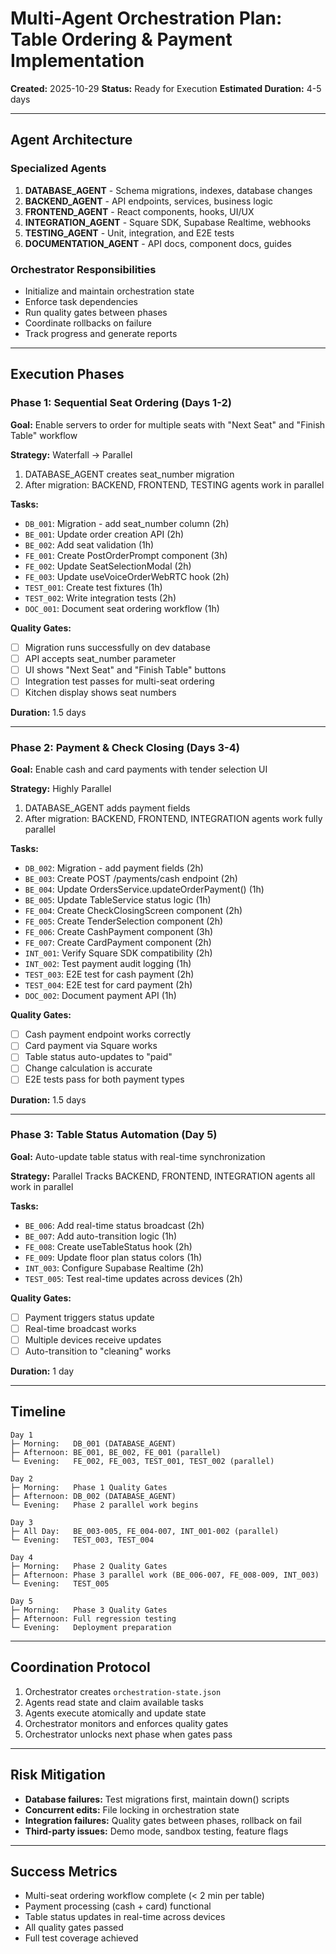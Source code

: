 # Multi-Agent Orchestration Plan: Table Ordering & Payment Implementation

**Created:** 2025-10-29
**Status:** Ready for Execution
**Estimated Duration:** 4-5 days

---

## Agent Architecture

### Specialized Agents

1. **DATABASE_AGENT** - Schema migrations, indexes, database changes
2. **BACKEND_AGENT** - API endpoints, services, business logic
3. **FRONTEND_AGENT** - React components, hooks, UI/UX
4. **INTEGRATION_AGENT** - Square SDK, Supabase Realtime, webhooks
5. **TESTING_AGENT** - Unit, integration, and E2E tests
6. **DOCUMENTATION_AGENT** - API docs, component docs, guides

### Orchestrator Responsibilities

- Initialize and maintain orchestration state
- Enforce task dependencies
- Run quality gates between phases
- Coordinate rollbacks on failure
- Track progress and generate reports

---

## Execution Phases

### Phase 1: Sequential Seat Ordering (Days 1-2)

**Goal:** Enable servers to order for multiple seats with "Next Seat" and "Finish Table" workflow

**Strategy:** Waterfall → Parallel
1. DATABASE_AGENT creates seat_number migration
2. After migration: BACKEND, FRONTEND, TESTING agents work in parallel

**Tasks:**
- `DB_001`: Migration - add seat_number column (2h)
- `BE_001`: Update order creation API (2h)
- `BE_002`: Add seat validation (1h)
- `FE_001`: Create PostOrderPrompt component (3h)
- `FE_002`: Update SeatSelectionModal (2h)
- `FE_003`: Update useVoiceOrderWebRTC hook (2h)
- `TEST_001`: Create test fixtures (1h)
- `TEST_002`: Write integration tests (2h)
- `DOC_001`: Document seat ordering workflow (1h)

**Quality Gates:**
- [ ] Migration runs successfully on dev database
- [ ] API accepts seat_number parameter
- [ ] UI shows "Next Seat" and "Finish Table" buttons
- [ ] Integration test passes for multi-seat ordering
- [ ] Kitchen display shows seat numbers

**Duration:** 1.5 days

---

### Phase 2: Payment & Check Closing (Days 3-4)

**Goal:** Enable cash and card payments with tender selection UI

**Strategy:** Highly Parallel
1. DATABASE_AGENT adds payment fields
2. After migration: BACKEND, FRONTEND, INTEGRATION agents work fully parallel

**Tasks:**
- `DB_002`: Migration - add payment fields (2h)
- `BE_003`: Create POST /payments/cash endpoint (2h)
- `BE_004`: Update OrdersService.updateOrderPayment() (1h)
- `BE_005`: Update TableService status logic (1h)
- `FE_004`: Create CheckClosingScreen component (2h)
- `FE_005`: Create TenderSelection component (2h)
- `FE_006`: Create CashPayment component (3h)
- `FE_007`: Create CardPayment component (2h)
- `INT_001`: Verify Square SDK compatibility (2h)
- `INT_002`: Test payment audit logging (1h)
- `TEST_003`: E2E test for cash payment (2h)
- `TEST_004`: E2E test for card payment (2h)
- `DOC_002`: Document payment API (1h)

**Quality Gates:**
- [ ] Cash payment endpoint works correctly
- [ ] Card payment via Square works
- [ ] Table status auto-updates to "paid"
- [ ] Change calculation is accurate
- [ ] E2E tests pass for both payment types

**Duration:** 1.5 days

---

### Phase 3: Table Status Automation (Day 5)

**Goal:** Auto-update table status with real-time synchronization

**Strategy:** Parallel Tracks
BACKEND, FRONTEND, INTEGRATION agents all work in parallel

**Tasks:**
- `BE_006`: Add real-time status broadcast (2h)
- `BE_007`: Add auto-transition logic (1h)
- `FE_008`: Create useTableStatus hook (2h)
- `FE_009`: Update floor plan status colors (1h)
- `INT_003`: Configure Supabase Realtime (2h)
- `TEST_005`: Test real-time updates across devices (2h)

**Quality Gates:**
- [ ] Payment triggers status update
- [ ] Real-time broadcast works
- [ ] Multiple devices receive updates
- [ ] Auto-transition to "cleaning" works

**Duration:** 1 day

---

## Timeline

```
Day 1
├─ Morning:   DB_001 (DATABASE_AGENT)
├─ Afternoon: BE_001, BE_002, FE_001 (parallel)
└─ Evening:   FE_002, FE_003, TEST_001, TEST_002 (parallel)

Day 2
├─ Morning:   Phase 1 Quality Gates
├─ Afternoon: DB_002 (DATABASE_AGENT)
└─ Evening:   Phase 2 parallel work begins

Day 3
├─ All Day:   BE_003-005, FE_004-007, INT_001-002 (parallel)
└─ Evening:   TEST_003, TEST_004

Day 4
├─ Morning:   Phase 2 Quality Gates
├─ Afternoon: Phase 3 parallel work (BE_006-007, FE_008-009, INT_003)
└─ Evening:   TEST_005

Day 5
├─ Morning:   Phase 3 Quality Gates
├─ Afternoon: Full regression testing
└─ Evening:   Deployment preparation
```

---

## Coordination Protocol

1. Orchestrator creates `orchestration-state.json`
2. Agents read state and claim available tasks
3. Agents execute atomically and update state
4. Orchestrator monitors and enforces quality gates
5. Orchestrator unlocks next phase when gates pass

---

## Risk Mitigation

- **Database failures:** Test migrations first, maintain down() scripts
- **Concurrent edits:** File locking in orchestration state
- **Integration failures:** Quality gates between phases, rollback on fail
- **Third-party issues:** Demo mode, sandbox testing, feature flags

---

## Success Metrics

- Multi-seat ordering workflow complete (< 2 min per table)
- Payment processing (cash + card) functional
- Table status updates in real-time across devices
- All quality gates passed
- Full test coverage achieved
